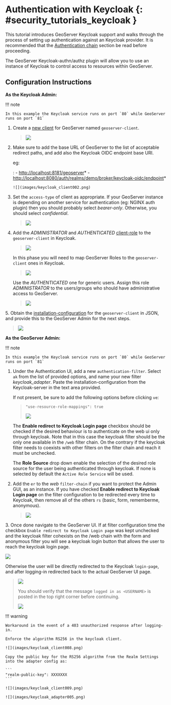 # Authentication with Keycloak {: #security_tutorials_keycloak }

This tutorial introduces GeoServer Keycloak support and walks through the process of setting up authentication against an Keycloak provider. It is recommended that the [Authentication chain](../../security/auth/chain.md) section be read before proceeding.

The GeoServer Keycloak-authn/authz plugin will allow you to use an instance of Keycloak to control access to resources within GeoServer.

## Configuration Instructions

**As the Keycloak Admin:**

!!! note

    In this example the Keycloak service runs on port `80` while GeoServer runs on port `81`

1.  Create a [new client](http://www.keycloak.org/docs/3.3/authorization_services/topics/resource-server/create-client.html) for GeoServer named ``geoserver-client``.

    > ![](images/keycloak_client001.png)

2.  Make sure to add the base URL of GeoServer to the list of acceptable redirect paths, and add also the Keycloak OIDC endpoint base URI.

    eg:

    :   -   <http://localhost:8181/geoserver>*
        -   <http://localhost:8080/auth/realms/demo/broker/keycloak-oidc/endpoint>*

        ![](images/keycloak_client002.png)

3.  Set the ``access-type`` of client as appropriate. If your GeoServer instance is depending on another service for authentication (eg: NGINX auth plugin) then you should probably select *bearer-only*. Otherwise, you should select *confidential*.

    > ![](images/keycloak_client003.png)

4.  Add the *ADMINISTRATOR* and *AUTHENTICATED* [client-role](http://www.keycloak.org/docs/2.5/server_admin/topics/roles/client-roles.html) to the ``geoserver-client`` in Keycloak.

    > ![](images/keycloak_client004.png)

    In this phase you will need to map GeoServer Roles to the ``geoserver-client`` ones in Keycloak.

    > ![](images/keycloak_client005.png)

    Use the *AUTHENTICATED* one for generic users. Assign this role *ADMINISTRATOR* to the users/groups who should have administrative access to GeoServer.

    > ![](images/keycloak_client006.png)

5\. Obtain the [installation-configuration](http://www.keycloak.org/docs/3.2/server_admin/topics/clients/installation.html) for the ``geoserver-client`` in JSON, and provide this to the GeoServer Admin for the next steps.

> ![](images/keycloak_client007.png)

**As the GeoServer Admin:**

!!! note

    In this example the Keycloak service runs on port `80` while GeoServer runs on port `81`

1.  Under the Authentication UI, add a new ``authentication-filter``. Select `ak` from the list of provided options, and name your new filter *keycloak_adapter*. Paste the installation-configuration from the Keycloak-server in the text area provided.

    If not present, be sure to add the following options before clicking `ve`:

    > ``` 
    > "use-resource-role-mappings": true
    > ```
    >
    > ![](images/keycloak_adapter001.png)

    The **Enable redirect to Keycloak Login page** checkbox should be checked if the desired behaviour is to authenticate on the web ui only through keycloak. Note that in this case the keycloak filter should be the only one available in the `/web` filter chain. On the contrary if the keycloak filter needs to coexists with other filters on the filter chain and reach it must be unchecked.

    The **Role Source** drop down enable the selection of the desired role source for the user being authenticated through keycloak. If none is selected by default the `Active Role Service` will be used.

2.  Add the `er` to the *web* ``filter-chain`` if you want to protect the Admin GUI, as an instance. If you have checked **Enable redirect to Keycloak Login page** on the filter configuration to be redirected every time to Keycloak, then remove all of the others `rs` (basic, form, rememberme, anonymous).

    > ![](images/keycloak_adapter002.png)

3\. Once done navigate to the GeoServer UI. If at filter configuration time the checkbox `Enable redirect to Keycloak Login page` was kept unchecked and the keycloak filter cohexists on the /web chain with the form and anonymous filter you will see a keycloak login button that allows the user to reach the keycloak login page.

![](images/keycloak_login.png)

Otherwise the user will be directly redirected to the Keycloak ``login-page``, and after logging-in redirected back to the actual GeoServer UI page.

> ![](images/keycloak_adapter003.png)
>
> You should verify that the message ``logged in as <USERNAME>`` is posted in the top right corner before continuing.
>
> ![](images/keycloak_adapter004.png)

!!! warning

    Workaround in the event of a 403 unauthorized response after logging-in.
    
    Enforce the algorithm RS256 in the keycloak client.
    
    ![](images/keycloak_client008.png)
    
    Copy the public key for the RS256 algorithm from the Realm Settings into the adapter config as:
    
    ``` 
    "realm-public-key": XXXXXXX
    ```
    
    ![](images/keycloak_client009.png)
    
    ![](images/keycloak_adapter005.png)

